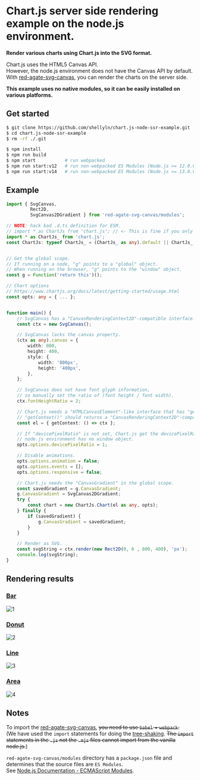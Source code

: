 # Chart.js server side rendering example on the node.js environment.

**Render various charts using Chart.js into the SVG format.**

Chart.js uses the HTML5 Canvas API.  
However, the node.js environment does not have the Canvas API by default.  
With [red-agate-svg-canvas](https://www.npmjs.com/package/red-agate-svg-canvas),
you can render the charts on the server side.

**This example uses no native modules, so it can be easily installed on various platforms.**

## Get started

```bash
$ git clone https://github.com/shellyln/chart.js-node-ssr-example.git
$ cd chart.js-node-ssr-example
$ rm -rf ./.git

$ npm install
$ npm run build
$ npm start           # run webpacked
$ npm run start:v12   # run non-webpacked ES Modules (Node.js >= 12.0.0)
$ npm run start:v14   # run non-webpacked ES Modules (Node.js >= 13.0.0)
```


## Example

```ts
import { SvgCanvas,
         Rect2D,
         SvgCanvas2DGradient } from 'red-agate-svg-canvas/modules';

// NOTE: hack bad .d.ts definition for ESM.
// import * as ChartJs from 'chart.js'; // <- This is fine if you only use webpack.
import * as ChartJs_ from 'chart.js';
const ChartJs: typeof ChartJs_ = (ChartJs_ as any).default || ChartJs_;


// Get the global scope.
// If running on a node, "g" points to a "global" object.
// When running on the browser, "g" points to the "window" object.
const g = Function('return this')();

// Chart options
// https://www.chartjs.org/docs/latest/getting-started/usage.html
const opts: any = { ... };


function main() {
    // SvgCanvas has a "CanvasRenderingContext2D"-compatible interface.
    const ctx = new SvgCanvas();

    // SvgCanvas lacks the canvas property.
    (ctx as any).canvas = {
        width: 800,
        height: 400,
        style: {
            width: '800px',
            height: '400px',
        },
    };

    // SvgCanvas does not have font glyph information,
    // so manually set the ratio of (font height / font width).
    ctx.fontHeightRatio = 2;

    // Chart.js needs a "HTMLCanvasElement"-like interface that has "getContext()" method.
    // "getContext()" should returns a "CanvasRenderingContext2D"-compatible interface.
    const el = { getContext: () => ctx };

    // If "devicePixelRatio" is not set, Chart.js get the devicePixelRatio from "window" object.
    // node.js environment has no window object.
    opts.options.devicePixelRatio = 1;

    // Disable animations.
    opts.options.animation = false;
    opts.options.events = [];
    opts.options.responsive = false;

    // Chart.js needs the "CanvasGradient" in the global scope.
    const savedGradient = g.CanvasGradient;
    g.CanvasGradient = SvgCanvas2DGradient;
    try {
        const chart = new ChartJs.Chart(el as any, opts);
    } finally {
        if (savedGradient) {
            g.CanvasGradient = savedGradient;
        }
    }

    // Render as SVG.
    const svgString = ctx.render(new Rect2D(0, 0 , 800, 400), 'px');
    console.log(svgString);
}
```


## Rendering results

### [Bar](https://www.chartjs.org/docs/latest/getting-started/usage.html)
![1](https://raw.githubusercontent.com/shellyln/chart.js-node-ssr-example/master/results/1.svg?sanitize=true)

### [Donut](http://www.chartjs.org/samples/latest/charts/pie.html)
![2](https://raw.githubusercontent.com/shellyln/chart.js-node-ssr-example/master/results/2.svg?sanitize=true)

### [Line](http://www.chartjs.org/samples/latest/charts/line/point-sizes.html)
![3](https://raw.githubusercontent.com/shellyln/chart.js-node-ssr-example/master/results/3.svg?sanitize=true)

### [Area](http://www.chartjs.org/samples/latest/charts/area/line-stacked.html)
![4](https://raw.githubusercontent.com/shellyln/chart.js-node-ssr-example/master/results/4.svg?sanitize=true)


## Notes

To import the [red-agate-svg-canvas](https://www.npmjs.com/package/red-agate-svg-canvas), ~~you need to use `babel` + `webpack`.~~  
(We have used the `import` statements for doing the [tree-shaking](https://webpack.js.org/guides/tree-shaking/). ~~The `import` statements in the `.js` not the `.mjs` files cannot import from the vanilla node.js.~~)

`red-agate-svg-canvas/modules` directory has a `package.json` file and determines that the source files are `ES Modules`.  
See [Node.js Documentation - ECMAScript Modules](https://nodejs.org/api/modules.html).

